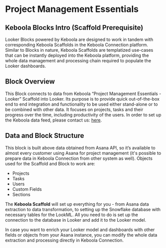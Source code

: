 # Project Management Essentials

## Keboola Blocks Intro (Scaffold Prerequisite)
Looker Blocks powered by Keboola are designed to work in tandem with corresponding Keboola Scaffolds in the Keboola Connection platform. Similar to Blocks in nature, Keboola Scaffolds are templatized use-cases that can be instantly deployed into the Keboola platform, providing the whole data management and processing chain required to populate the Looker dashboards.

## Block Overview
This Block connects to data from Keboola “Project Management Essentials - Looker” Scaffold into Looker. Its purpose is to provide quick out-of-the-box end to end integration and functionality to be used either stand-alone or to be combined with other data. It focuses on projects, tasks and their progress over the time, including productivity of the users. In order to set up the Keboola data feed, please contact us: [here](https://get.keboola.com/lookerblocks?block=finance_essentials).

## Data and Block Structure
This block is built above data obtained from Asana API, so it’s available to almost every customer using Asana for project management (it's possible to prepare data in Keboola Connection from other system as well). Objects used for the Scaffold and Block to work are:

*  Projects
*  Tasks
*  Users
*  Custom Fields
*  Sections

The **Keboola Scaffold** will set up everything for you - from Asana data extraction to data transformation, to setting up the Snowflake database with necessary tables for the LookML. All you need to do is set up the connection to the database in Looker and add it to the Looker model.

In case you want to enrich your Looker model and dashboards with other fields or objects from your Asana instance, you can modify the whole data extraction and processing directly in Keboola Connection.
